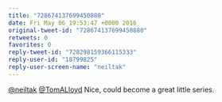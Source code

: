 ```yaml
---
title: "728674137699450880"
date: Fri May 06 19:53:47 +0000 2016
original-tweet-id: "728674137699450880"
retweets: 0
favorites: 0
reply-tweet-id: "728298159366115333"
reply-user-id: "18799825"
reply-user-screen-name: "neiltak"
---
```

<a href="https://twitter.com/neiltak">@neiltak</a> <a href="https://twitter.com/TomALloyd">@TomALloyd</a> Nice, could become a great little series.

